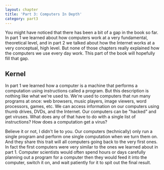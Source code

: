 ```yaml
---
layout: chapter
title: 'Part 3: Computers In Depth'
category: part3
---
```


You might have noticed that there has been a bit of a gap in the book so far. In
part 1 we learned about how computers work at a very fundamental, theoretical
level, and in part 2 we talked about how the Internet works at a very
conceptual, high level. But none of those chapters really explained how the
computers we use every day work. This part of the book will hopefully fill that
gap.

## Kernel ##

In part 1 we learned how a computer is a machine that performs a computation
using instructions called a program. But this description is nothing like what
we're used to. We're used to computers that run many programs at once: web
browsers, music players, image viewers, word processors, games, etc. We can
access information on our computers using thumb drives, DVDs, and the Internet.
Our computers can be "hacked" and get viruses. What does any of that have to do
with a single list of instructions? How does a computation get a virus?

Believe it or not, I didn't lie to you. Our computers (technically) only run a
single program and perform one single computation when we turn them on. And they
share this trait will all computers going back to the very first ones. In fact
the first computers were very similar to the ones we learned about in part 1.
Computer scientists would often spend hours or days carefully planning out a
program for a computer then they would feed it into the computer, switch it on,
and wait patiently for it to spit out the final result.
